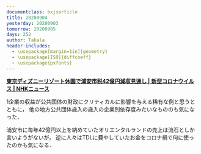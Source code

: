 ```yaml
---
documentclass: bxjsarticle
title: 20200904
yesterday: 20200903
tomorrow: 20200905
days: 252
author: Takala
header-includes:
  - \usepackage[margin=1in]{geometry}
  - \usepackage[ISO]{diffcoeff}
  - \usepackage{pxfonts}
---
```




**[東京ディズニーリゾート休園で浦安市税42億円減収見通し | 新型コロナウイルス | NHKニュース](https://www3.nhk.or.jp/news/html/20200904/k10012599171000.html)**



1企業の収益が公共団体の財政にクリティカルに影響を与える稀有な例と思うとともに，
他の地方公共団体歳入の歳入の企業別依存度みたいなもののも気になった．


浦安市に毎年42億円以上を納めていたオリエンタルランドの売上は流石としか言いようがないが，
逆に人々はTDLに費やしていたお金をコロナ禍で何に使ったのかも気になる．




